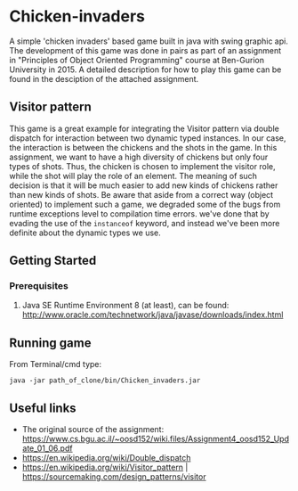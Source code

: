# Chicken-invaders

A simple 'chicken invaders' based game built in java with swing graphic api. 
The development of this game was done in pairs as part of an assignment in "Principles of Object Oriented Programming" course at Ben-Gurion University in 2015.
A detailed description for how to play this game can be found in the desciption of the attached assignment.

## Visitor pattern

This game is a great example for integrating the Visitor pattern via double dispatch for interaction between two dynamic typed instances.
In our case, the interaction is between the chickens and the shots in the game.
In this assignment, we want to have a high diversity of chickens but only four types of shots.
Thus, the chicken is chosen to implement the visitor role, while the shot will play the role of an element.
The meaning of such decision is that it will be much easier to add new kinds of chickens rather than new kinds of shots.
Be aware that aside from a correct way (object oriented) to implement such a game, we degraded some of the bugs from runtime exceptions level to compilation time errors. we've done that by evading the use of the `instanceof` keyword, and instead we've been more definite about the dynamic types we use.

## Getting Started
### Prerequisites

1. Java SE Runtime Environment 8 (at least), 
can be found: http://www.oracle.com/technetwork/java/javase/downloads/index.html

## Running game

From Terminal/cmd type:
```
java -jar path_of_clone/bin/Chicken_invaders.jar
```

## Useful links

* The original source of the assignment: https://www.cs.bgu.ac.il/~oosd152/wiki.files/Assignment4_oosd152_Update_01_06.pdf
* https://en.wikipedia.org/wiki/Double_dispatch
* https://en.wikipedia.org/wiki/Visitor_pattern | https://sourcemaking.com/design_patterns/visitor
